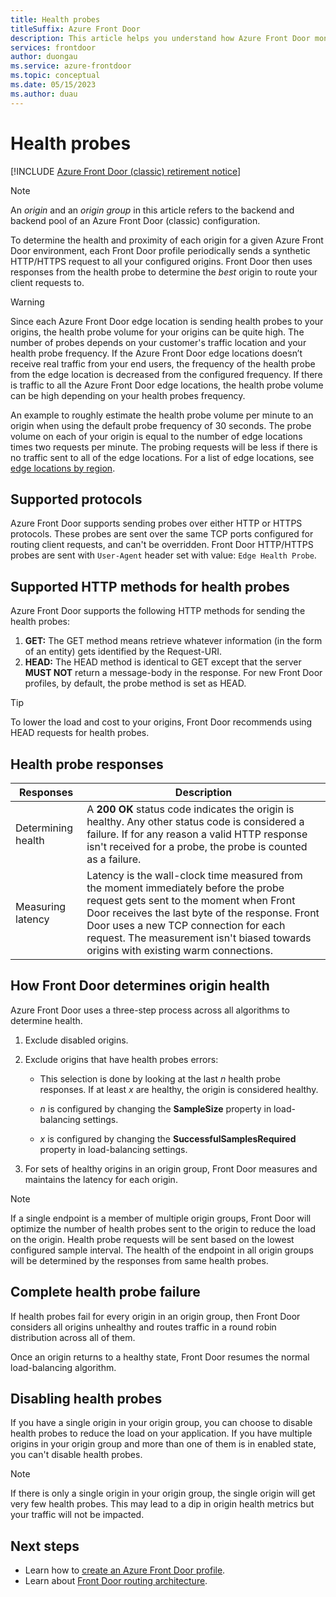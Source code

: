 ```yaml
---
title: Health probes
titleSuffix: Azure Front Door
description: This article helps you understand how Azure Front Door monitors the health of your origins.
services: frontdoor
author: duongau
ms.service: azure-frontdoor
ms.topic: conceptual
ms.date: 05/15/2023
ms.author: duau
---
```


# Health probes

[!INCLUDE [Azure Front Door (classic) retirement notice](../../includes/front-door-classic-retirement.md)]

> [!NOTE]
> An *origin* and an *origin group* in this article refers to the backend and backend pool of an Azure Front Door (classic) configuration.
>

To determine the health and proximity of each origin for a given Azure Front Door environment, each Front Door profile periodically sends a synthetic HTTP/HTTPS request to all your configured origins. Front Door then uses responses from the health probe to determine the *best* origin to route your client requests to. 

> [!WARNING]
> Since each Azure Front Door edge location is sending health probes to your origins, the health probe volume for your origins can be quite high. The number of probes depends on your customer's traffic location and your health probe frequency. If the Azure Front Door edge locations doesn’t receive real traffic from your end users, the frequency of the health probe from the edge location is decreased from the configured frequency. If there is traffic to all the Azure Front Door edge locations, the health probe volume can be high depending on your health probes frequency.
>
> An example to roughly estimate the health probe volume per minute to an origin when using the default probe frequency of 30 seconds. The probe volume on each of your origin is equal to the number of edge locations times two requests per minute. The probing requests will be less if there is no traffic sent to all of the edge locations. For a list of edge locations, see [edge locations by region](edge-locations-by-region.md).

## Supported protocols

Azure Front Door supports sending probes over either HTTP or HTTPS protocols. These probes are sent over the same TCP ports configured for routing client requests, and can't be overridden. Front Door HTTP/HTTPS probes are sent with `User-Agent` header set with value: `Edge Health Probe`.

## Supported HTTP methods for health probes

Azure Front Door supports the following HTTP methods for sending the health probes:

1. **GET:** The GET method means retrieve whatever information (in the form of an entity) gets identified by the Request-URI.
2. **HEAD:** The HEAD method is identical to GET except that the server **MUST NOT** return a message-body in the response. For new Front Door profiles, by default, the probe method is set as HEAD.

> [!TIP]
> To lower the load and cost to your origins, Front Door recommends using HEAD requests for health probes.

## Health probe responses

| Responses  | Description | 
| ------------- | ------------- |
| Determining health  | A **200 OK** status code indicates the origin is healthy. Any other status code is considered a failure. If for any reason a valid HTTP response isn't received for a probe, the probe is counted as a failure. |
| Measuring latency  | Latency is the wall-clock time measured from the moment immediately before the probe request gets sent to the moment when Front Door receives the last byte of the response. Front Door uses a new TCP connection for each request. The measurement isn't biased towards origins with existing warm connections. |

## How Front Door determines origin health

Azure Front Door uses a three-step process across all algorithms to determine health.

1. Exclude disabled origins.

1. Exclude origins that have health probes errors:

    * This selection is done by looking at the last _n_ health probe responses. If at least _x_ are healthy, the origin is considered healthy.

    * _n_ is configured by changing the **SampleSize** property in load-balancing settings.

    * _x_ is configured by changing the **SuccessfulSamplesRequired** property in load-balancing settings.

1. For sets of healthy origins in an origin group, Front Door measures and maintains the latency for each origin.

> [!NOTE]
> If a single endpoint is a member of multiple origin groups, Front Door will optimize the number of health probes sent to the origin to reduce the load on the origin. Health probe requests will be sent based on the lowest configured sample interval. The health of the endpoint in all origin groups will be determined by the responses from same health probes.

## Complete health probe failure

If health probes fail for every origin in an origin group, then Front Door considers all origins unhealthy and routes traffic in a round robin distribution across all of them.

Once an origin returns to a healthy state, Front Door resumes the normal load-balancing algorithm.

## Disabling health probes

If you have a single origin in your origin group, you can choose to disable health probes to reduce the load on your application. If you have multiple origins in your origin group and more than one of them is in enabled state, you can't disable health probes.

> [!NOTE]
> If there is only a single origin in your origin group, the single origin will get very few health probes. This may lead to a dip in origin health metrics but your traffic will not be impacted.

## Next steps

- Learn how to [create an Azure Front Door profile](create-front-door-portal.md).
- Learn about [Front Door routing architecture](front-door-routing-architecture.md).
